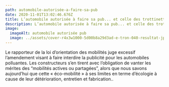 ```yaml
---
path: automobile-autorisée-a-faire-sa-pub
date: 2020-11-01T13:02:46.676Z
title: L’automobile autorisée à faire sa pub... et celle des trottinettes !
description: L’automobile autorisée à faire sa pub... et celle des trottinettes !
image:
  imageAlt: automobile autorisée pub
  image: ../assets/cover-r4x3w1000-5d00b8a29d3ad-e-tron-040-resultat-jpg.jpg
---
```

Le rapporteur de la loi d’orientation des mobilités juge excessif l’amendement visant à faire interdire la publicité pour les automobiles polluantes. Les constructeurs s’en tirent avec l’obligation de vanter les mérites des “mobilités actives ou partagées”, alors que nous savons aujourd’hui que cette « éco-mobilité » à ses limites en terme d’écologie à cause de leur détérioration, entretien et fabrication..